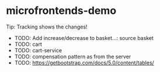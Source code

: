 # microfrontends-demo

Tip: Tracking shows the changes!

* TODO: Add increase/decrease to basket...: source basket
* TODO: cart
* TODO: cart-service
* TODO: compensation pattern as from the server
* TODO: https://getbootstrap.com/docs/5.0/content/tables/
